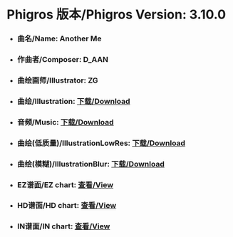 
# Phigros 版本/Phigros Version:  3.10.0

- ### __曲名/Name:  Another Me__

- ### __作曲者/Composer:  D_AAN__

- ### __曲绘画师/Illustrator:  ZG__

- ### __曲绘/Illustration:  [下载/Download](https://github.com/Po6647A/WebAssests/releases/download/3.10.0/1083.png)__

- ### __音频/Music:  [下载/Download](https://github.com/Po6647A/WebAssests/releases/download/3.10.0/1659.ogg)__

- ### __曲绘(低质量)/IllustrationLowRes:  [下载/Download](https://github.com/Po6647A/WebAssests/releases/download/3.10.0/1575.png)__

- ### __曲绘(模糊)/IllustrationBlur:  [下载/Download](https://github.com/Po6647A/WebAssests/releases/download/3.10.0/0)__


- ### __EZ谱面/EZ chart:  [查看/View](./EZ.json/index.html)__

- ### __HD谱面/HD chart:  [查看/View](./HD.json/index.html)__

- ### __IN谱面/IN chart:  [查看/View](./IN.json/index.html)__
